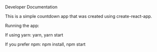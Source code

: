 Developer Documentation

This is a simple countdown app that was created using create-react-app.

Running the app:

If using yarn: yarn, yarn start

If you prefer npm: npm install, npm start
